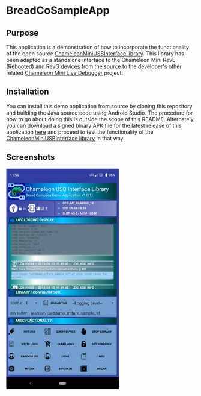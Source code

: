 # BreadCoSampleApp

## Purpose

This application is a demonstration of how to incorporate the functionality of the
open source [ChameleonMiniUSBInterface library](https://github.com/maxieds/ChameleonMiniUSBInterface).
This library has been adapted as a standalone interface to the Chameleon Mini RevE (Rebooted) and RevG
devices from the source to the developer's other related
[Chameleon Mini Live Debugger](https://github.com/maxieds/ChameleonMiniLiveDebugger) project.

## Installation

You can install this demo application from source by cloning this repository and building the Java
source code using Android Studio. The procedure for how to go about doing this is outside the
scope of this README. Alternately, you can download a signed binary APK file for the latest
release of this application [here](https://github.com/maxieds/BreadCoSampleApp/releases/latest) and
proceed to test the functionality of the [ChameleonMiniUSBInterface library](https://github.com/maxieds/ChameleonMiniUSBInterface)
in that way.

## Screenshots

<img src="https://github.com/maxieds/BreadCoSampleApp/blob/master/screenshots/Screenshot_20180813-115019.png" width="300" />
